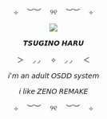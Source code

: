 <p align="center">
⊹　 ︶︶　 ୨୧　 ︶︶　 ⊹
</p>
<p align="center">
<img src=https://github.com/user-attachments/assets/2faca7d6-f77a-45bb-a2c3-19517445d329>
</p>
<p align="center">
𝙏𝙎𝙐𝙂𝙄𝙉𝙊 𝙃𝘼𝙍𝙐
</p>
<p align="center">
＞　 ◞ ◞ 　 ⟡　 ◞ ◞ 　 ＜
</p>
<p align="center">
𝘪'𝘮 𝘢𝘯 𝘢𝘥𝘶𝘭𝘵 𝘖𝘚𝘋𝘋 𝘴𝘺𝘴𝘵𝘦𝘮
</p>
<p align="center">
𝘪 𝘭𝘪𝘬𝘦 𝘡𝘌𝘕𝘖 𝘙𝘌𝘔𝘈𝘒𝘌
</p>
<p align="center">
⊹　 ︶︶　 ୨୧　 ︶︶　 ⊹
</p>
